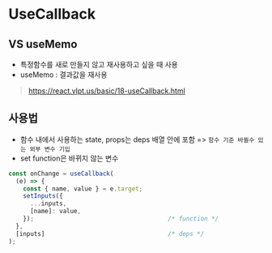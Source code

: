 # UseCallback

## VS useMemo

- 특정함수를 새로 만들지 않고 재사용하고 싶을 때 사용
- useMemo : 결과값을 재사용

> https://react.vlpt.us/basic/18-useCallback.html

## 사용법

- 함수 내에서 사용하는 state, props는 deps 배열 안에 포함 => `함수 기준 바뀔수 있는 외부 변수 기입`
- set function은 바뀌지 않는 변수

```js
const onChange = useCallback(
  (e) => {
    const { name, value } = e.target;
    setInputs({
      ...inputs,
      [name]: value,
    });                                     /* function */
  },
  [inputs]                                  /* deps */
);
```

